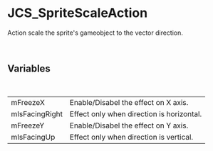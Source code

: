 <!--
   - $File: JCS_SpriteScaleAction.html $
   - $Date: 2018-10-01 20:45:10 $
   - $Revision: $
   - $Creator: Jen-Chieh Shen $
   - $Notice: See LICENSE.txt for modification and distribution information
   -                   Copyright © 2018 by Shen, Jen-Chieh $
-->


<div id="content-header">
  <h1>JCS_SpriteScaleAction</h1>
</div>

<p>
  Action scale the sprite's gameobject to the vector direction.
</p>


<br/>
<h2>Variables</h2>
<br/>

<table>
  <tr>
    <td>mFreezeX</td>
    <td>Enable/Disabel the effect on X axis.</td>
  </tr>
  <tr>
    <td>mIsFacingRight</td>
    <td>Effect only when direction is horizontal.</td>
  </tr>
  <tr>
    <td>mFreezeY</td>
    <td>Enable/Disabel the effect on Y axis.</td>
  </tr>
  <tr>
    <td>mIsFacingUp</td>
    <td>Effect only when direction is vertical.</td>
  </tr>
</table>
